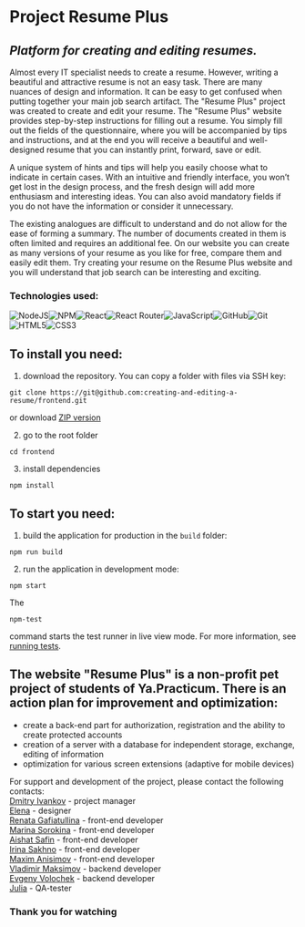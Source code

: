 # Project Resume Plus

## _Platform for creating and editing resumes._

Almost every IT specialist needs to create a resume. However, writing a beautiful and attractive resume is not an easy task. There are many nuances of design and information. It can be easy to get confused when putting together your main job search artifact. The "Resume Plus" project was created to create and edit your resume.
The "Resume Plus" website provides step-by-step instructions for filling out a resume. You simply fill out the fields of the questionnaire, where you will be accompanied by tips and instructions, and at the end you will receive a beautiful and well-designed resume that you can instantly print, forward, save or edit.

A unique system of hints and tips will help you easily choose what to indicate in certain cases. With an intuitive and friendly interface, you won’t get lost in the design process, and the fresh design will add more enthusiasm and interesting ideas. You can also avoid mandatory fields if you do not have the information or consider it unnecessary.

The existing analogues are difficult to understand and do not allow for the ease of forming a summary. The number of documents created in them is often limited and requires an additional fee. On our website you can create as many versions of your resume as you like for free, compare them and easily edit them. Try creating your resume on the Resume Plus website and you will understand that job search can be interesting and exciting.

### Technologies used:

![NodeJS](https://img.shields.io/badge/node.js-6DA55F?style=for-the-badge&logo=node.js&logoColor=white)![NPM](https://img.shields.io/badge/NPM-%23CB3837.svg?style=for-the-badge&logo=npm&logoColor=white)![React](https://img.shields.io/badge/react-%2320232a.svg?style=for-the-badge&logo=react&logoColor=%2361DAFB)![React Router](https://img.shields.io/badge/React_Router-CA4245?style=for-the-badge&logo=react-router&logoColor=white)![JavaScript](https://img.shields.io/badge/javascript-%23323330.svg?style=for-the-badge&logo=javascript&logoColor=%23F7DF1E)![GitHub](https://img.shields.io/badge/github-%23121011.svg?style=for-the-badge&logo=github&logoColor=white)![Git](https://img.shields.io/badge/git-%23F05033.svg?style=for-the-badge&logo=git&logoColor=white)![HTML5](https://img.shields.io/badge/html5-%23E34F26.svg?style=for-the-badge&logo=html5&logoColor=white)![CSS3](https://img.shields.io/badge/css3-%231572B6.svg?style=for-the-badge&logo=css3&logoColor=white)

## To install you need:

1. download the repository. You can copy a folder with files via SSH key:
   
```
git clone https://git@github.com:creating-and-editing-a-resume/frontend.git
```

or download [ZIP version](git@github.com:creating-and-editing-a-resume/frontend.git)

2. go to the root folder 
```
cd frontend
```
3. install dependencies 
```
npm install
```

## To start you need:

1. build the application for production in the `build` folder: 
 ```
 npm run build
 ```
2. run the application in development mode:
```
npm start
```

The
```
npm-test
```
 command starts the test runner in live view mode. For more information, see [running tests](https://facebook.github.io/create-react-app/docs/running-tests).

## The website "Resume Plus" is a non-profit pet project of students of Ya.Practicum. There is an action plan for improvement and optimization:

- create a back-end part for authorization, registration and the ability to create protected accounts
- creation of a server with a database for independent storage, exchange, editing of information
- optimization for various screen extensions (adaptive for mobile devices)

For support and development of the project, please contact the following contacts:\
[Dmitry Ivankov](https://github.com/cakamup1) - project manager\
[Elena](https://github.com/ElenaPompon) - designer\
[Renata Gafiatullina](https://github.com/heyRene) - front-end developer\
[Marina Sorokina](https://github.com/SorokinaMarina) - front-end developer\
[Aishat Safin](https://github.com/homo-errantium) - front-end developer\
[Irina Sakhno](https://github.com/IrinaSakhno) - front-end developer\
[Maxim Anisimov](https://github.com/makc-anisimov) - front-end developer\
[Vladimir Maksimov](https://github.com/v-mcsimoff) - backend developer\
[Evgeny Volochek](https://github.com/EvgVol) - backend developer\
[Julia](https://github.com/iuliia-elch) - QA-tester

### Thank you for watching
